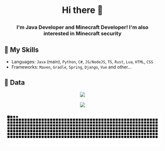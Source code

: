 # <p align="center">Hi there 👋</p>
### <p align="center">I'm Java Developer and Minecraft Developer! I'm also interested in Minecraft security</p>

## 🔨 My Skills
- Languages: `Java` (main), `Python`, `C#`, `JS/NodeJS`, `TS`, `Rust`, `Lua`, `HTML`, `CSS`
- Frameworks: `Maven`, `Gradle`, `Spring`, `Django`, `Vue` and other...

## 📄 Data

<div align="center">
  <p><img src="https://komarev.com/ghpvc/?username=EpicPlayerA10&color=green"/></p>
  <p><img src="https://github-readme-stats.vercel.app/api?username=EpicPlayerA10&show_icons=true&theme=merko"/></p>
  <p><img src="https://raw.githubusercontent.com/EpicPlayerA10/EpicPlayerA10/output/github-contribution-grid-snake.svg"/></p>
</div>
